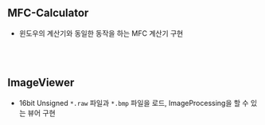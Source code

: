 ## MFC-Calculator
* 윈도우의 계산기와 동일한 동작을 하는 MFC 계산기 구현



<br></br>
## ImageViewer
* 16bit Unsigned `*.raw` 파일과 `*.bmp` 파일을 로드, ImageProcessing을 할 수 있는 뷰어 구현
